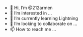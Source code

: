 - 👋 Hi, I’m @212armen
- 👀 I’m interested in ...
- 🌱 I’m currently learning Lightning
- 💞️ I’m looking to collaborate on ...
- 📫 How to reach me ...

<!---
212armen/212armen is a ✨ special ✨ repository because its `README.md` (this file) appears on your GitHub profile.
You can click the Preview link to take a look at your changes.
--->
